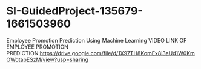 # SI-GuidedProject-135679-1661503960
Employee Promotion Prediction Using Machine Learning
VIDEO LINK OF EMPLOYEE PROMOTION PREDICTION:https://drive.google.com/file/d/1X97TH8KomEx8l3aUd1W0KmOWotapESzM/view?usp=sharing
